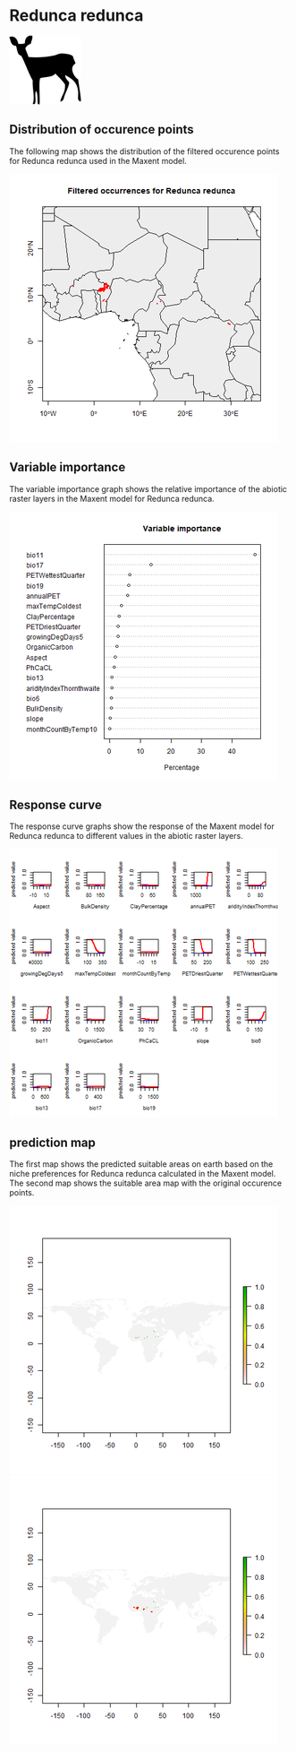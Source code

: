 # Redunca redunca 

![](image_taxa.png) 

## Distribution of occurence points 
The following map shows the distribution of the filtered occurence points for Redunca redunca used in the Maxent model. 

![](occurrences.png)
    
## Variable importance 
The variable importance graph shows the relative importance of the abiotic raster layers in the  Maxent model for Redunca redunca. 

![](valid_maxent_variable_importance.png)
    
## Response curve 
The response curve graphs show the response of the Maxent model for Redunca redunca to different values in the abiotic raster layers. 

![](valid_maxent_response_curve.png)
    
## prediction map 
The first map shows the predicted suitable areas on earth based on the niche preferences for Redunca redunca calculated in the Maxent model. The second map shows the suitable area map with the original occurence points.

![](prediction_map.png)
![](prediction_occurence_map.png)
    
